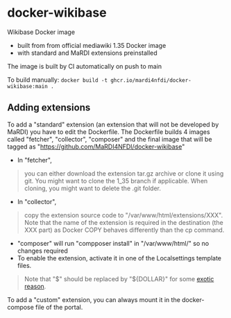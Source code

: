 # docker-wikibase
Wikibase Docker image 
* built from from official mediawiki 1.35 Docker image
* with standard and MaRDI extensions preinstalled

The image is built by CI automatically on push to main

To build manually: `docker build -t ghcr.io/mardi4nfdi/docker-wikibase:main .`

## Adding extensions
To add a "standard" extension (an extension that will not be developed by MaRDI)
you have to edit the Dockerfile. The Dockerfile builds 4 images called "fetcher", "collector", "composer" 
and the final image that will be tagged as "https://github.com/MaRDI4NFDI/docker-wikibase" 
* In "fetcher", 
> you can either download the extension tar.gz archive or clone it using git. 
> You might want to clone the 1_35 branch if applicable. When cloning, you might want to delete the .git folder.
* In "collector", 
> copy the extension source code to "/var/www/html/extensions/XXX". 
> Note that the name of the extension is required in the destination (the XXX part) as Docker COPY behaves differently than the cp command.
* "composer" will run "compposer install" in "/var/www/html/" so no changes required
* To enable the extension, activate it in one of the Localsettings template files. 
> Note that "$" should be replaced by "${DOLLAR}" for some [exotic reason](https://phabricator.wikimedia.org/T264007).

To add a "custom" extension, you can always mount it in the docker-compose file of the portal.
